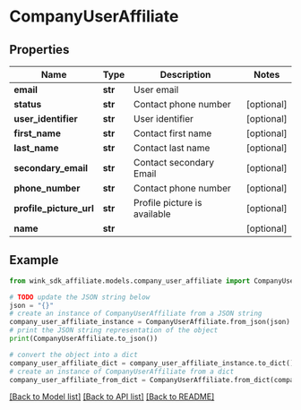 # CompanyUserAffiliate


## Properties

Name | Type | Description | Notes
------------ | ------------- | ------------- | -------------
**email** | **str** | User email | 
**status** | **str** | Contact phone number | [optional] 
**user_identifier** | **str** | User identifier | [optional] 
**first_name** | **str** | Contact first name | [optional] 
**last_name** | **str** | Contact last name | [optional] 
**secondary_email** | **str** | Contact secondary Email | [optional] 
**phone_number** | **str** | Contact phone number | [optional] 
**profile_picture_url** | **str** | Profile picture is available | [optional] 
**name** | **str** |  | [optional] 

## Example

```python
from wink_sdk_affiliate.models.company_user_affiliate import CompanyUserAffiliate

# TODO update the JSON string below
json = "{}"
# create an instance of CompanyUserAffiliate from a JSON string
company_user_affiliate_instance = CompanyUserAffiliate.from_json(json)
# print the JSON string representation of the object
print(CompanyUserAffiliate.to_json())

# convert the object into a dict
company_user_affiliate_dict = company_user_affiliate_instance.to_dict()
# create an instance of CompanyUserAffiliate from a dict
company_user_affiliate_from_dict = CompanyUserAffiliate.from_dict(company_user_affiliate_dict)
```
[[Back to Model list]](../README.md#documentation-for-models) [[Back to API list]](../README.md#documentation-for-api-endpoints) [[Back to README]](../README.md)



